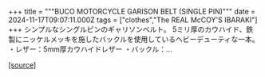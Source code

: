 +++
title = """BUCO MOTORCYCLE GARISON BELT (SINGLE PIN)"""
date = 2024-11-17T09:07:11.000Z
tags = ["clothes","The REAL McCOY'S IBARAKI"]
+++
シンプルなシングルピンのギャリソンベルト。 5ミリ厚のカウハイド、鉄製にニッケルメッキを施したバックルを使用しているヘビーデューティな一本。 ・レザー：5mm厚カウハイドレザー ・バックル：...

[[source]](https://the-realmccoys.ocnk.net/product/814)
